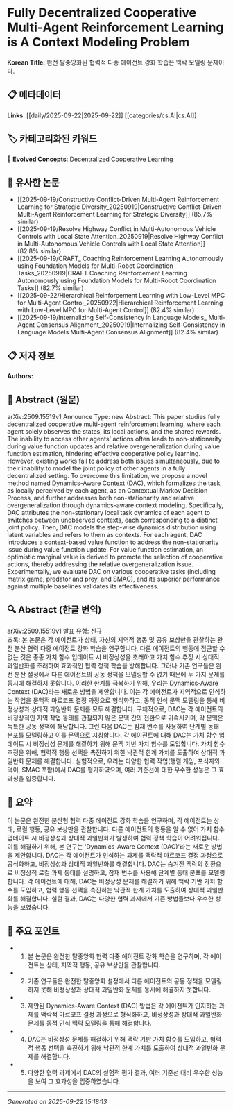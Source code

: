 # Fully Decentralized Cooperative Multi-Agent Reinforcement Learning is A Context Modeling Problem

**Korean Title:** 완전 탈중앙화된 협력적 다중 에이전트 강화 학습은 맥락 모델링 문제이다.

## 📋 메타데이터

**Links**: [[daily/2025-09-22|2025-09-22]] [[categories/cs.AI|cs.AI]]

## 🏷️ 카테고리화된 키워드
**🚀 Evolved Concepts**: Decentralized Cooperative Learning

## 🔗 유사한 논문
- [[2025-09-19/Constructive Conflict-Driven Multi-Agent Reinforcement Learning for Strategic Diversity_20250919|Constructive Conflict-Driven Multi-Agent Reinforcement Learning for Strategic Diversity]] (85.7% similar)
- [[2025-09-19/Resolve Highway Conflict in Multi-Autonomous Vehicle Controls with Local State Attention_20250919|Resolve Highway Conflict in Multi-Autonomous Vehicle Controls with Local State Attention]] (82.8% similar)
- [[2025-09-19/CRAFT_ Coaching Reinforcement Learning Autonomously using Foundation Models for Multi-Robot Coordination Tasks_20250919|CRAFT Coaching Reinforcement Learning Autonomously using Foundation Models for Multi-Robot Coordination Tasks]] (82.7% similar)
- [[2025-09-22/Hierarchical Reinforcement Learning with Low-Level MPC for Multi-Agent Control_20250922|Hierarchical Reinforcement Learning with Low-Level MPC for Multi-Agent Control]] (82.4% similar)
- [[2025-09-19/Internalizing Self-Consistency in Language Models_ Multi-Agent Consensus Alignment_20250919|Internalizing Self-Consistency in Language Models Multi-Agent Consensus Alignment]] (82.4% similar)

## 📋 저자 정보

**Authors:** 

## 📄 Abstract (원문)

arXiv:2509.15519v1 Announce Type: new 
Abstract: This paper studies fully decentralized cooperative multi-agent reinforcement learning, where each agent solely observes the states, its local actions, and the shared rewards. The inability to access other agents' actions often leads to non-stationarity during value function updates and relative overgeneralization during value function estimation, hindering effective cooperative policy learning. However, existing works fail to address both issues simultaneously, due to their inability to model the joint policy of other agents in a fully decentralized setting. To overcome this limitation, we propose a novel method named Dynamics-Aware Context (DAC), which formalizes the task, as locally perceived by each agent, as an Contextual Markov Decision Process, and further addresses both non-stationarity and relative overgeneralization through dynamics-aware context modeling. Specifically, DAC attributes the non-stationary local task dynamics of each agent to switches between unobserved contexts, each corresponding to a distinct joint policy. Then, DAC models the step-wise dynamics distribution using latent variables and refers to them as contexts. For each agent, DAC introduces a context-based value function to address the non-stationarity issue during value function update. For value function estimation, an optimistic marginal value is derived to promote the selection of cooperative actions, thereby addressing the relative overgeneralization issue. Experimentally, we evaluate DAC on various cooperative tasks (including matrix game, predator and prey, and SMAC), and its superior performance against multiple baselines validates its effectiveness.

## 🔍 Abstract (한글 번역)

arXiv:2509.15519v1 발표 유형: 신규  
초록: 본 논문은 각 에이전트가 상태, 자신의 지역적 행동 및 공유 보상만을 관찰하는 완전 분산 협력 다중 에이전트 강화 학습을 연구합니다. 다른 에이전트의 행동에 접근할 수 없는 것은 종종 가치 함수 업데이트 시 비정상성을 초래하고 가치 함수 추정 시 상대적 과일반화를 초래하여 효과적인 협력 정책 학습을 방해합니다. 그러나 기존 연구들은 완전 분산 설정에서 다른 에이전트의 공동 정책을 모델링할 수 없기 때문에 두 가지 문제를 동시에 해결하지 못합니다. 이러한 한계를 극복하기 위해, 우리는 Dynamics-Aware Context (DAC)라는 새로운 방법을 제안합니다. 이는 각 에이전트가 지역적으로 인식하는 작업을 문맥적 마르코프 결정 과정으로 형식화하고, 동적 인식 문맥 모델링을 통해 비정상성과 상대적 과일반화 문제를 모두 해결합니다. 구체적으로, DAC는 각 에이전트의 비정상적인 지역 작업 동태를 관찰되지 않은 문맥 간의 전환으로 귀속시키며, 각 문맥은 독특한 공동 정책에 해당합니다. 그런 다음 DAC는 잠재 변수를 사용하여 단계별 동태 분포를 모델링하고 이를 문맥으로 지칭합니다. 각 에이전트에 대해 DAC는 가치 함수 업데이트 시 비정상성 문제를 해결하기 위해 문맥 기반 가치 함수를 도입합니다. 가치 함수 추정을 위해, 협력적 행동 선택을 촉진하기 위한 낙관적 한계 가치를 도출하여 상대적 과일반화 문제를 해결합니다. 실험적으로, 우리는 다양한 협력 작업(행렬 게임, 포식자와 먹이, SMAC 포함)에서 DAC를 평가하였으며, 여러 기준선에 대한 우수한 성능은 그 효과성을 입증합니다.

## 📝 요약

이 논문은 완전한 분산형 협력 다중 에이전트 강화 학습을 연구하며, 각 에이전트는 상태, 로컬 행동, 공유 보상만을 관찰합니다. 다른 에이전트의 행동을 알 수 없어 가치 함수 업데이트 시 비정상성과 상대적 과일반화가 발생하여 협력 정책 학습이 어려워집니다. 이를 해결하기 위해, 본 연구는 'Dynamics-Aware Context (DAC)'라는 새로운 방법을 제안합니다. DAC는 각 에이전트가 인식하는 과제를 맥락적 마르코프 결정 과정으로 공식화하고, 비정상성과 상대적 과일반화를 해결합니다. DAC는 숨겨진 맥락의 전환으로 비정상적 로컬 과제 동태를 설명하고, 잠재 변수를 사용해 단계별 동태 분포를 모델링합니다. 각 에이전트에 대해, DAC는 비정상성 문제를 해결하기 위해 맥락 기반 가치 함수를 도입하고, 협력 행동 선택을 촉진하는 낙관적 한계 가치를 도출하여 상대적 과일반화를 해결합니다. 실험 결과, DAC는 다양한 협력 과제에서 기존 방법들보다 우수한 성능을 보였습니다.

## 🎯 주요 포인트

- 1. 본 논문은 완전한 탈중앙화 협력 다중 에이전트 강화 학습을 연구하며, 각 에이전트는 상태, 지역적 행동, 공유 보상만을 관찰합니다.

- 2. 기존 연구들은 완전한 탈중앙화 설정에서 다른 에이전트의 공동 정책을 모델링하지 못해 비정상성과 상대적 과일반화 문제를 동시에 해결하지 못합니다.

- 3. 제안된 Dynamics-Aware Context (DAC) 방법은 각 에이전트가 인지하는 과제를 맥락적 마르코프 결정 과정으로 형식화하고, 비정상성과 상대적 과일반화 문제를 동적 인식 맥락 모델링을 통해 해결합니다.

- 4. DAC는 비정상성 문제를 해결하기 위해 맥락 기반 가치 함수를 도입하고, 협력적 행동 선택을 촉진하기 위해 낙관적 한계 가치를 도출하여 상대적 과일반화 문제를 해결합니다.

- 5. 다양한 협력 과제에서 DAC의 실험적 평가 결과, 여러 기준선 대비 우수한 성능을 보여 그 효과성을 입증하였습니다.

---

*Generated on 2025-09-22 15:18:13*